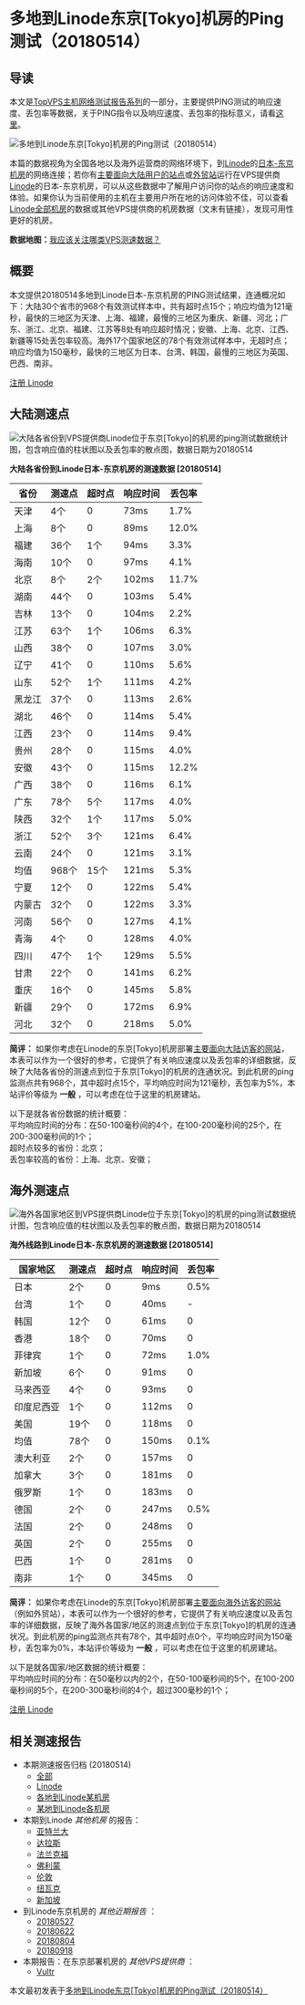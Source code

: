 #  多地到Linode东京[Tokyo]机房的Ping测试（20180514） 

## 导读

本文是[TopVPS主机网络测试报告系列](https://vps123.top/pingtest)的一部分，主要提供PING测试的响应速度、丢包率等数据，关于PING指令以及响应速度、丢包率的指标意义，请看[这里](https://vps123.top/what-is-ping.html)。

![多地到Linode东京\[Tokyo\]机房的Ping测试（20180514）](/images/thumbnails/to_linode_Tokyo.png)

本篇的数据视角为全国各地以及海外运营商的网络环境下，到[Linode](https://vps123.top/go/linode)的[日本-东京机房](https://vps123.top/linode-facilities.html#tokyo)的网络连接；若你有[主要面向大陆用户的站点](https://vps123.top/website-for-mainland-users.html)或[外贸站](https://vps123.top/website-for-internation-trade.html)运行在VPS提供商[Linode](https://vps123.top/go/linode)的日本-东京机房，可以从这些数据中了解用户访问你的站点的响应速度和体验。如果你认为当前使用的主机在主要用户所在地的访问体验不佳，可以查看[Linode全部机房](/linode/isp/china/20180514-linode-isp-china.md)的数据或其他VPS提供商的机房数据（文末有链接），发现可用性更好的机房。

**数据地图：**[我应该关注哪类VPS测速数据？](https://vps123.top/find-pingtest-data-you-need.html)

## 概要

本文提供20180514多地到Linode日本-东京机房的PING测试结果，连通概况如下：大陆30个省市的968个有效测试样本中，共有超时点15个；响应均值为121毫秒，最快的三地区为天津、上海、福建，最慢的三地区为重庆、新疆、河北；广东、浙江、北京、福建、江苏等8处有响应超时情况；安徽、上海、北京、江西、新疆等15处丢包率较高。海外17个国家地区的78个有效测试样本中，无超时点；响应均值为150毫秒，最快的三地区为日本、台湾、韩国，最慢的三地区为英国、巴西、南非。

[注册 Linode](https://vps123.top/go/linode/_btn1)

## 大陆测速点

![大陆各省份到VPS提供商Linode位于东京\[Tokyo\]的机房的ping测试数据统计图，包含响应值的柱状图以及丢包率的散点图，数据日期为20180514](/images/pingtests/linode_20180514/plot_idc_linode_japan-tokyo_20180514_mainland.png)

**大陆各省份到Linode日本-东京机房的测速数据 [20180514]**

省份 | 测速点 | 超时点 | 响应时间 | 丢包率  
---|---|---|---|---  
天津 | 4个 | 0 | 73ms | 1.7%  
上海 | 8个 | 0 | 89ms | 12.0%  
福建 | 36个 | 1个 | 94ms | 3.3%  
海南 | 10个 | 0 | 97ms | 4.1%  
北京 | 8个 | 2个 | 102ms | 11.7%  
湖南 | 44个 | 0 | 103ms | 5.4%  
吉林 | 13个 | 0 | 104ms | 2.2%  
江苏 | 63个 | 1个 | 106ms | 6.3%  
山西 | 38个 | 0 | 107ms | 3.0%  
辽宁 | 41个 | 0 | 110ms | 5.6%  
山东 | 52个 | 1个 | 111ms | 4.2%  
黑龙江 | 37个 | 0 | 113ms | 2.6%  
湖北 | 46个 | 0 | 114ms | 5.4%  
江西 | 23个 | 0 | 114ms | 9.4%  
贵州 | 28个 | 0 | 115ms | 4.0%  
安徽 | 43个 | 0 | 115ms | 12.2%  
广西 | 38个 | 0 | 116ms | 6.1%  
广东 | 78个 | 5个 | 117ms | 4.0%  
陕西 | 32个 | 1个 | 117ms | 5.0%  
浙江 | 52个 | 3个 | 121ms | 6.4%  
云南 | 24个 | 0 | 121ms | 3.1%  
均值 | 968个 | 15个 | 121ms | 5.3%  
宁夏 | 12个 | 0 | 122ms | 5.4%  
内蒙古 | 32个 | 0 | 122ms | 3.3%  
河南 | 56个 | 0 | 127ms | 4.1%  
青海 | 4个 | 0 | 128ms | 4.0%  
四川 | 47个 | 1个 | 129ms | 5.5%  
甘肃 | 22个 | 0 | 141ms | 6.2%  
重庆 | 16个 | 0 | 145ms | 5.8%  
新疆 | 29个 | 0 | 172ms | 6.9%  
河北 | 32个 | 0 | 218ms | 5.0%  
  
**简评：** 如果你考虑在Linode的东京[Tokyo]机房部署[主要面向大陆访客的网站](website-for-mainland-users.html)，本表可以作为一个很好的参考，它提供了有关响应速度以及丢包率的详细数据，反映了大陆各省份的测速点到位于东京[Tokyo]的机房的连通状况。到此机房的ping监测点共有968个，其中超时点15个，平均响应时间为121毫秒，丢包率为5%，本站评价等级为 **一般** ，可以考虑在位于这里的机房建站。

以下是就各省份数据的统计概要：  
平均响应时间的分布：在50-100毫秒间的4个，在100-200毫秒间的25个，在200-300毫秒间的1个；  
超时点较多的省份：北京；  
丢包率较高的省份：上海、北京、安徽；

## 海外测速点

![海外各国家地区到VPS提供商Linode位于东京\[Tokyo\]的机房的ping测试数据统计图，包含响应值的柱状图以及丢包率的散点图，数据日期为20180514](/images/pingtests/linode_20180514/plot_idc_linode_japan-tokyo_20180514_overseas.png)

**海外线路到Linode日本-东京机房的测速数据 [20180514]**

国家地区 | 测速点 | 超时点 | 响应时间 | 丢包率  
---|---|---|---|---  
日本 | 2个 | 0 | 9ms | 0.5%  
台湾 | 1个 | 0 | 40ms | -  
韩国 | 12个 | 0 | 61ms | 0  
香港 | 18个 | 0 | 70ms | 0  
菲律宾 | 1个 | 0 | 72ms | 1.0%  
新加坡 | 6个 | 0 | 91ms | 0  
马来西亚 | 4个 | 0 | 93ms | 0  
印度尼西亚 | 1个 | 0 | 112ms | 0  
美国 | 19个 | 0 | 118ms | 0  
均值 | 78个 | 0 | 150ms | 0.1%  
澳大利亚 | 2个 | 0 | 157ms | 0  
加拿大 | 3个 | 0 | 181ms | 0  
俄罗斯 | 1个 | 0 | 183ms | 0  
德国 | 2个 | 0 | 247ms | 0.5%  
法国 | 2个 | 0 | 248ms | 0  
英国 | 2个 | 0 | 255ms | 0  
巴西 | 1个 | 0 | 281ms | 0  
南非 | 1个 | 0 | 345ms | 0  
  
**简评：** 如果你考虑在Linode的东京[Tokyo]机房部署[主要面向海外访客的网站](https://vps123.top/website-for-internation-trade.html)（例如外贸站），本表可以作为一个很好的参考，它提供了有关响应速度以及丢包率的详细数据，反映了海外各国家/地区的测速点到位于东京[Tokyo]的机房的连通状况。到此机房的ping监测点共有78个，其中超时点0个，平均响应时间为150毫秒，丢包率为0%，本站评价等级为 **一般** ，可以考虑在位于这里的机房建站。

以下是就各国家/地区数据的统计概要：  
平均响应时间的分布：在50毫秒以内的2个，在50-100毫秒间的5个，在100-200毫秒间的5个，在200-300毫秒间的4个，超过300毫秒的1个；

[注册 Linode](https://vps123.top/go/linode/_btn2)

## 相关测速报告

  * 本期测速报告归档 (20180514) 
    * [全部](https://vps123.top/pingtests/20180514 "本期各VPS提供商全部测速报告")
    * [Linode](https://vps123.top/pingtests/idc-linode/20180514 "本期Linode的全部测速报告")
    * [各地到Linode某机房](https://vps123.top/pingtests/idc-linode/isp-global/20180514 "以Linode某机房为关注对象的视角，横向比较大陆各省份、海外各国家地区")
    * [某地到Linode各机房](https://vps123.top/pingtests/idc-linode/facility-all/20180514 "以大陆某省份为关注对象的视角，横向比较Linode各机房")
  * 本期到Linode _其他机房_ 的报告： 
    * [亚特兰大](/linode/idc/atlanta/20180514-linode-idc-atlanta.md "多地到Linode亚特兰大机房的Ping测试 20180514")
    * [达拉斯](/linode/idc/dallas/20180514-linode-idc-dallas.md "多地到Linode达拉斯机房的Ping测试 20180514")
    * [法兰克福](/linode/idc/frankfurt/20180514-linode-idc-frankfurt.md "多地到Linode法兰克福机房的Ping测试 20180514")
    * [佛利蒙](/linode/idc/fremont/20180514-linode-idc-fremont.md "多地到Linode佛利蒙机房的Ping测试 20180514")
    * [伦敦](/linode/idc/london/20180514-linode-idc-london.md "多地到Linode伦敦机房的Ping测试 20180514")
    * [纽瓦克](/linode/idc/newark/20180514-linode-idc-newark.md "多地到Linode纽瓦克机房的Ping测试 20180514")
    * [新加坡](/linode/idc/singapore/20180514-linode-idc-singapore.md "多地到Linode新加坡机房的Ping测试 20180514")
  * 到Linode东京机房的 _其他近期报告_ ： 
    * [20180527](/linode/idc/tokyo/20180527-linode-idc-tokyo.md "多地到Linode东京机房的Ping测试 20180527")
    * [20180622](/linode/idc/tokyo/20180622-linode-idc-tokyo.md "多地到Linode东京机房的Ping测试 20180622")
    * [20180804](/linode/idc/tokyo/20180804-linode-idc-tokyo.md "多地到Linode东京机房的Ping测试 20180804")
    * [20180918](/linode/idc/tokyo/20180918-linode-idc-tokyo.md "多地到Linode东京机房的Ping测试 20180918")
  * 本期报告：在东京部署机房的 _其他VPS提供商_ ： 
    * [Vultr](/vultr/idc/tokyo/20180514-vultr-idc-tokyo.md "多地到Vultr东京机房的Ping测试 20180514")



本文最初发表于[多地到Linode东京[Tokyo]机房的Ping测试（20180514）](https://vps123.top/pingtest/20180514-linode-idc-tokyo.html)
